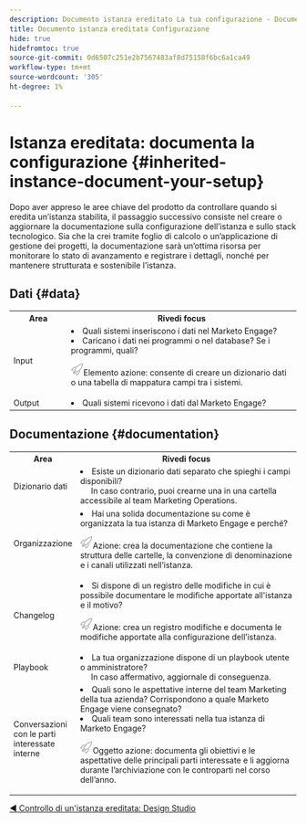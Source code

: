 ```yaml
---
description: Documento istanza ereditato La tua configurazione - Documentazione Marketo - Documentazione del prodotto
title: Documento istanza ereditata Configurazione
hide: true
hidefromtoc: true
source-git-commit: 0d6507c251e2b7567483af8d75158f6bc6a1ca49
workflow-type: tm+mt
source-wordcount: '305'
ht-degree: 1%

---
```


# Istanza ereditata: documenta la configurazione {#inherited-instance-document-your-setup}

Dopo aver appreso le aree chiave del prodotto da controllare quando si eredita un’istanza stabilita, il passaggio successivo consiste nel creare o aggiornare la documentazione sulla configurazione dell’istanza e sullo stack tecnologico. Sia che la crei tramite foglio di calcolo o un’applicazione di gestione dei progetti, la documentazione sarà un’ottima risorsa per monitorare lo stato di avanzamento e registrare i dettagli, nonché per mantenere strutturata e sostenibile l’istanza.

## Dati {#data}

<table style="table-layout:auto"> 
 <tbody> 
  <tr> 
   <th style="width:20%">Area</th> 
   <th>Rivedi focus</th>
  </tr> 
  <tr> 
   <td>Input</td> 
   <td><li>Quali sistemi inseriscono i dati nel Marketo Engage?</li>
   <li>Caricano i dati nei programmi o nel database? Se i programmi, quali?</li>
   <p><img src="assets/action-item-icon.png" alt="icona azione">Elemento azione: consente di creare un dizionario dati o una tabella di mappatura campi tra i sistemi.</td>
  </tr>
  <tr> 
   <td>Output</td> 
   <td><li>Quali sistemi ricevono i dati dal Marketo Engage?</li></td>
  </tr>
 </tbody> 
</table>

## Documentazione {#documentation}

<table style="table-layout:auto"> 
 <tbody> 
  <tr> 
   <th style="width:20%">Area</th> 
   <th>Rivedi focus</th>
  </tr> 
  <tr> 
   <td>Dizionario dati</td> 
   <td><li>Esiste un dizionario dati separato che spieghi i campi disponibili?
   <br/>     In caso contrario, puoi crearne una in una cartella accessibile al team Marketing Operations.</li></td>
  </tr>
  <tr> 
   <td>Organizzazione</td> 
    <td><li>Hai una solida documentazione su come è organizzata la tua istanza di Marketo Engage e perché?</li>
   <p><img src="assets/action-item-icon.png" alt="icona azione">Azione: crea la documentazione che contiene la struttura delle cartelle, la convenzione di denominazione e i canali utilizzati nell’istanza.</td>
  </tr>
  <tr> 
   <td>Changelog</td> 
    <td><li>Si dispone di un registro delle modifiche in cui è possibile documentare le modifiche apportate all'istanza e il motivo?</li>
    <p><img src="assets/action-item-icon.png" alt="icona azione">Azione: crea un registro modifiche e documenta le modifiche apportate alla configurazione dell’istanza.</td>
  </tr>
  <tr> 
   <td>Playbook</td> 
    <td><li>La tua organizzazione dispone di un playbook utente o amministratore? 
    <br/>     In caso affermativo, aggiornale di conseguenza.</li></td>
  </tr>
  <tr> 
   <td>Conversazioni con le parti interessate interne</td> 
    <td><li>Quali sono le aspettative interne del team Marketing della tua azienda? Corrispondono a quale Marketo Engage viene consegnato?</li>
   <li>Quali team sono interessati nella tua istanza di Marketo Engage?</li>
   <p><img src="assets/action-item-icon.png" alt="icona azione">Oggetto azione: documenta gli obiettivi e le aspettative delle principali parti interessate e li aggiorna durante l’archiviazione con le controparti nel corso dell’anno.</td>
  </tr>
 </tbody> 
</table>

[◄ Controllo di un&#39;istanza ereditata: Design Studio](/help/marketo/getting-started/inheriting-a-marketo-instance/design-studio-checklist.md)
